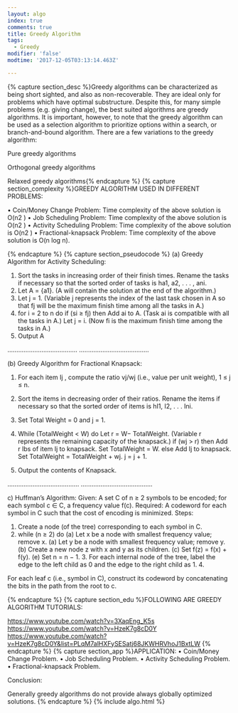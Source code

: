 ```yaml
---
layout: algo
index: true
comments: true
title: Greedy Algorithm
tags:
  - Greedy
modifier: 'false'
modtime: '2017-12-05T03:13:14.463Z'

---
```

{% capture section_desc %}Greedy algorithms can be characterized as being short sighted, and also as non-recoverable. They are ideal only for problems which have optimal substructure. Despite this, for many simple problems (e.g. giving change), the best suited algorithms are greedy algorithms. It is important, however, to note that the greedy algorithm can be used as a selection algorithm to prioritize options within a search, or branch-and-bound algorithm. There are a few variations to the greedy algorithm:

Pure greedy algorithms

Orthogonal greedy algorithms

Relaxed greedy algorithms{% endcapture %}
{% capture section_complexity %}GREEDY ALGORITHM USED IN DIFFERENT PROBLEMS:

• Coin/Money Change Problem: Time complexity of the above solution is O(n2 ) 
• Job Scheduling Problem: Time complexity of the above solution is O(n2 )
• Activity Scheduling Problem: Time complexity of the above solution is O(n2 )
• Fractional-knapsack Problem: Time complexity of the above solution is O(n log n).

 {% endcapture %}
{% capture section_pseudocode %}
(a) Greedy Algorithm for Activity Scheduling: 

1) Sort the tasks in increasing order of their finish times. Rename the tasks if necessary so that the sorted order of tasks is ha1, a2, . . . , ani.
2) Let A = {a1}. (A will contain the solution at the end of the algorithm.) 
3) Let j = 1. (Variable j represents the index of the last task chosen in A so that fj will be the maximum finish time among all the tasks in A.) 
4) for i = 2 to n do if (si ≥ fj) then Add ai to A. (Task ai is compatible with all the tasks in A.) Let j = i. (Now fi is the maximum finish time among the tasks in A.) 
5) Output A

.......................................
.......................................

(b) Greedy Algorithm for Fractional Knapsack: 

1)	For each item Ij , compute the ratio vj/wj (i.e., value per unit weight), 1 ≤ j ≤ n.
 
2)	Sort the items in decreasing order of their ratios. Rename the items if necessary so that the sorted order of items is hI1, I2, . . . Ini.
 
3)	Set Total Weight = 0 and j = 1.
 
4)	While (TotalWeight < W) do Let r = W− TotalWeight. (Variable r represents the remaining capacity of the knapsack.) if (wj > r) then Add r lbs of item Ij to knapsack. Set TotalWeight = W. else Add Ij to knapsack. Set TotalWeight = TotalWeight + wj. j = j + 1.

5)	Output the contents of Knapsack.

........................................
........................................

c) Huffman’s Algorithm: 
Given: 
A set C of n ≥ 2 symbols to be encoded; for each symbol c ∈ C, a frequency value f(c). Required: 
A codeword for each symbol in C such that the cost of encoding is minimized. 
Steps: 
1) Create a node (of the tree) corresponding to each symbol in C. 
2) while (n ≥ 2) do (a) Let x be a node with smallest frequency value; remove x. 
(a) Let y be a node with smallest frequency value; remove y. 
(b) Create a new node z with x and y as its children. 
(c) Set f(z) = f(x) + f(y). (e) Set n = n − 1. 3. For each internal node of the tree, label the edge to the left child as 0 and the edge to the right child as 1. 4. 

For each leaf c (i.e., symbol in C), construct its codeword by concatenating the bits in the path from the root to c.

{% endcapture %}
{% capture section_edu %}FOLLOWING ARE GREEDY ALGORITHM TUTORIALS:

https://www.youtube.com/watch?v=3XaqEng_K5s
https://www.youtube.com/watch?v=HzeK7g8cD0Y
https://www.youtube.com/watch?v=HzeK7g8cD0Y&list=PLqM7alHXFySESatj68JKWHRVhoJ1BxtLW
{% endcapture %}
{% capture section_app %}APPLICATION:
• Coin/Money Change Problem.
• Job Scheduling Problem.
• Activity Scheduling Problem.
• Fractional-knapsack Problem.

Conclusion:

Generally greedy algorithms do not provide always globally optimized solutions.
{% endcapture %}
{% include algo.html %}